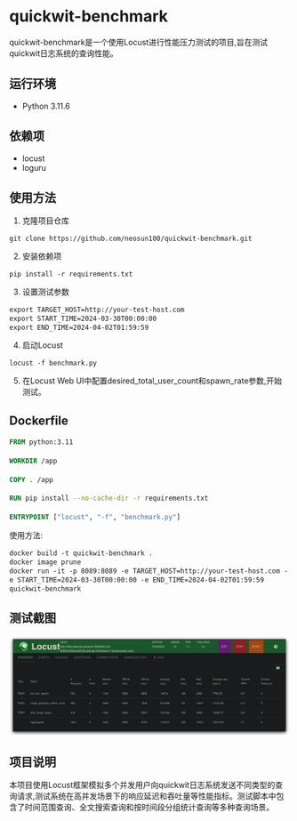 # quickwit-benchmark

quickwit-benchmark是一个使用Locust进行性能压力测试的项目,旨在测试quickwit日志系统的查询性能。

## 运行环境

- Python 3.11.6

## 依赖项

- locust
- loguru

## 使用方法

1. 克隆项目仓库

```
git clone https://github.com/neosun100/quickwit-benchmark.git
```

2. 安装依赖项

```
pip install -r requirements.txt
```

3. 设置测试参数

```
export TARGET_HOST=http://your-test-host.com
export START_TIME=2024-03-30T00:00:00
export END_TIME=2024-04-02T01:59:59
```

4. 启动Locust

```
locust -f benchmark.py
```

5. 在Locust Web UI中配置desired_total_user_count和spawn_rate参数,开始测试。

## Dockerfile

```dockerfile
FROM python:3.11

WORKDIR /app

COPY . /app

RUN pip install --no-cache-dir -r requirements.txt

ENTRYPOINT ["locust", "-f", "benchmark.py"]
```

使用方法:

```
docker build -t quickwit-benchmark .
docker image prune 
docker run -it -p 8089:8089 -e TARGET_HOST=http://your-test-host.com -e START_TIME=2024-03-30T00:00:00 -e END_TIME=2024-04-02T01:59:59 quickwit-benchmark
```

## 测试截图
![locust_quickwit](Pics/locust_quickwit.jpg)

## 项目说明

本项目使用Locust框架模拟多个并发用户向quickwit日志系统发送不同类型的查询请求,测试系统在高并发场景下的响应延迟和吞吐量等性能指标。测试脚本中包含了时间范围查询、全文搜索查询和按时间段分组统计查询等多种查询场景。



